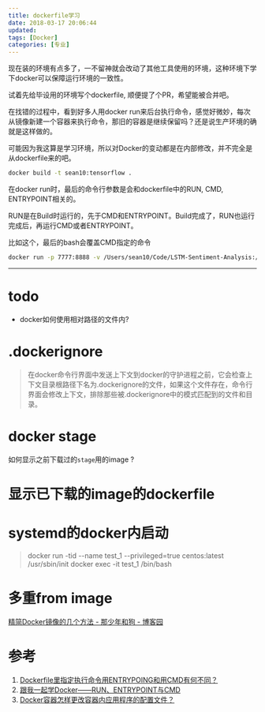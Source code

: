 ```yaml
---
title: dockerfile学习
date: 2018-03-17 20:06:44
updated:
tags: [Docker]
categories: [专业]
---
```


现在装的环境有点多了，一不留神就会改动了其他工具使用的环境，这种环境下学下docker可以保障运行环境的一致性。

<!--more-->

试着先给毕设用的环境写个dockerfile, 顺便提了个PR，希望能被合并吧。

在找错的过程中，看到好多人用docker run来后台执行命令，感觉好微妙，每次从镜像新建一个容器来执行命令，那旧的容器是继续保留吗？还是说生产环境的确就是这样做的。

可能因为我这算是学习环境，所以对Docker的变动都是在内部修改，并不完全是从dockerfile来的吧。

``` bash
docker build -t sean10:tensorflow .
```

在docker run时，最后的命令行参数是会和dockerfile中的RUN, CMD, ENTRYPOINT相关的。

RUN是在Build时运行的，先于CMD和ENTRYPOINT。Build完成了，RUN也运行完成后，再运行CMD或者ENTRYPOINT。

比如这个，最后的bash会覆盖CMD指定的命令
``` bash
docker run -p 7777:8888 -v /Users/sean10/Code/LSTM-Sentiment-Analysis:/LSTM-Sentiment-Analysis -it tensorflow/tensorflow:1.1.0-py3 bash
```

------

# todo
* docker如何使用相对路径的文件内?   

# .dockerignore

>在docker命令行界面中发送上下文到docker的守护进程之前，它会检查上下文目录根路径下名为.dockerignore的文件，如果这个文件存在，命令行界面会修改上下文，排除那些被.dockerignore中的模式匹配到的文件和目录。

# docker stage
如何显示之前下载过的`stage`用的image ?

# 显示已下载的image的dockerfile

# systemd的docker内启动
> docker run -tid --name test_1 --privileged=true centos:latest /usr/sbin/init
> docker exec -it test_1 /bin/bash

# 多重from image
[精简Docker镜像的几个方法 \- 那少年和狗 \- 博客园](https://www.cnblogs.com/dogecheng/p/11437413.html)

# 参考
1. [Dockerfile里指定执行命令用ENTRYPOING和用CMD有何不同？](https://segmentfault.com/q/1010000000417103)
2. [跟我一起学Docker——RUN、ENTRYPOINT与CMD](https://www.binss.me/blog/learn-docker-with-me-about-run-entrypoint-and-cmd/)
3. [Docker容器怎样更改容器内应用程序的配置文件？](https://www.zhihu.com/question/61836409)


